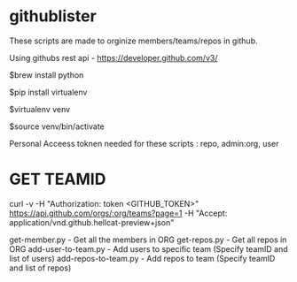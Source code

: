 # githublister
These scripts are made to orginize members/teams/repos in github.

Using githubs rest api - https://developer.github.com/v3/



$brew install python

$pip install virtualenv

$virtualenv venv

$source venv/bin/activate

Personal Acceess toknen needed for these scripts :  repo, admin:org, user

# GET TEAMID 
curl -v -H "Authorization: token <GITHUB_TOKEN>" https://api.github.com/orgs/:org/teams?page=1 -H "Accept: application/vnd.github.hellcat-preview+json"


get-member.py - Get all the members in ORG
get-repos.py - Get all repos in ORG
add-user-to-team.py - Add users to specific team (Specify teamID and list of users)
add-repos-to-team.py - Add repos to team (Specify teamID and list of repos)
